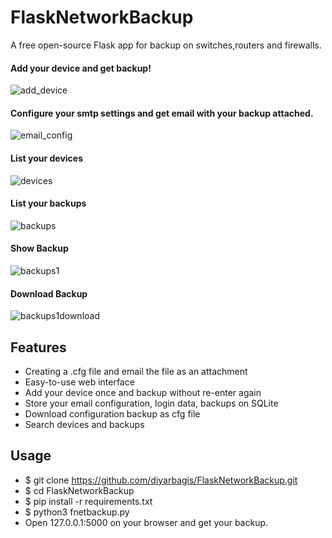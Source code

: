 # FlaskNetworkBackup
A free open-source Flask app for backup on switches,routers and firewalls. 

#### Add your device and get backup!
![add_device](https://user-images.githubusercontent.com/50266008/225598408-8636ef90-2af8-44fd-ae75-356b20aee5a4.jpg)

#### Configure your smtp settings and get email with your backup attached.
![email_config](https://user-images.githubusercontent.com/50266008/225902193-872921ef-010c-4d5b-8783-7fb42f2c263f.jpg)

#### List your devices
![devices](https://user-images.githubusercontent.com/50266008/225598964-20e7d82b-8755-4339-b4b2-205b6731a63d.jpg)

#### List your backups
![backups](https://user-images.githubusercontent.com/50266008/225598984-ad6ec638-0f9a-428f-8e73-324ce2b5ea8b.jpg)

#### Show Backup
![backups1](https://user-images.githubusercontent.com/50266008/225599111-7ee2a00a-385a-45bc-9167-7b37fec25ccb.jpg)

#### Download Backup
![backups1download](https://user-images.githubusercontent.com/50266008/225599129-fa81f3e6-c261-4ed6-bed2-f2f861cd1752.jpg)


## Features
*  Creating a .cfg file and email the file as an attachment
*  Easy-to-use web interface
*  Add your device once and backup without re-enter again 
*  Store your email configuration, login data, backups on SQLite
*  Download configuration backup as cfg file 
*  Search devices and backups

## Usage
* $ git clone https://github.com/diyarbagis/FlaskNetworkBackup.git
* $ cd FlaskNetworkBackup
* $ pip install -r requirements.txt
* $ python3 fnetbackup.py 
* Open 127.0.0.1:5000 on your browser and get your backup.



